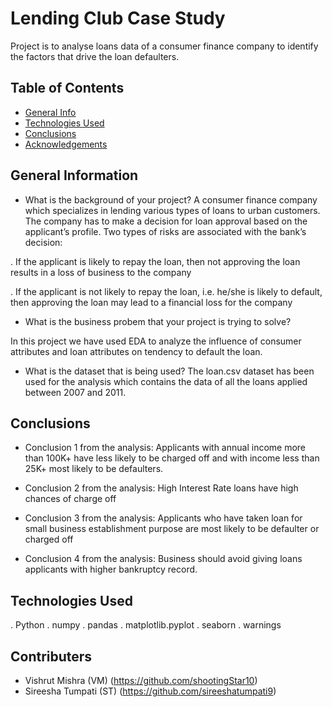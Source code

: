 # Lending Club Case Study
Project is to analyse loans data of a consumer finance company to identify the factors that drive the loan defaulters.


## Table of Contents
* [General Info](#general-information)
* [Technologies Used](#technologies-used)
* [Conclusions](#conclusions)
* [Acknowledgements](#acknowledgements)


## General Information
- What is the background of your project?
A consumer finance company which specializes in lending various types of loans to urban customers. The company has to make a decision for loan approval based on the applicant’s profile. Two types of risks are associated with the bank’s decision:

. If the applicant is likely to repay the loan, then not approving the loan results in a loss of business to the company

. If the applicant is not likely to repay the loan, i.e. he/she is likely to default, then approving the loan may lead to a financial loss for the company

- What is the business probem that your project is trying to solve?

In this project we have used EDA to analyze the influence of consumer attributes and loan attributes on tendency to default the loan.

- What is the dataset that is being used?
The loan.csv dataset has been used for the analysis which contains the data of all the loans applied between 2007 and 2011.


## Conclusions
- Conclusion 1 from the analysis: Applicants with annual income more than 100K+ have less likely to be charged off and with income less than 25K+ most likely to be defaulters.

- Conclusion 2 from the analysis: High Interest Rate loans have high chances of charge off

- Conclusion 3 from the analysis: Applicants who have taken loan for small business establishment purpose are most likely to be defaulter or charged off 

- Conclusion 4 from the analysis: Business should avoid giving loans applicants with higher bankruptcy record.


## Technologies Used
. Python 
. numpy
. pandas
. matplotlib.pyplot
. seaborn
. warnings


## Contributers
- Vishrut Mishra (VM) (https://github.com/shootingStar10)
- Sireesha Tumpati (ST) (https://github.com/sireeshatumpati9)
